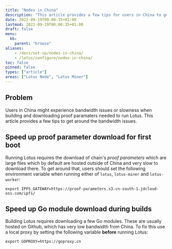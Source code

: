 ```yaml
---
title: "Nodes in China"
description: "This article provides a few tips for users in China to get around some of the bandwidth issues or slowness they can suffer when building and running Lotus."
date: 2022-09-19T00:00:35+01:00
lastmod: 2022-09-19T00:00:35+01:00
draft: false
menu:
  kb:
    parent: "browse"
aliases:
    - /docs/set-up/nodes-in-china/
    - /lotus/configure/nodes-in-china/
toc: false
pinned: false
types: ["article"]
areas: ["Lotus Node", "Lotus Miner"]
---
```


## Problem

Users in China might experience bandwidth issues or slowness when building and downloading proof paramaters needed to run Lotus. This article provides a few tips to get around the bandwidth issues.

## Speed up proof parameter download for first boot

Running Lotus requires the download of chain's _proof parameters_ which are large files which by default are hosted outside of China and very slow to download there. To get around that, users should set the following environment variable when running either of `lotus`, `lotus-miner` and `lotus-worker`:

```shell
export IPFS_GATEWAY=https://proof-parameters.s3.cn-south-1.jdcloud-oss.com/ipfs/
```

## Speed up Go module download during builds

Building Lotus requires downloading a few Go modules. These are usually hosted on Github, which has very low bandwidth from China. To fix this use a local proxy by setting the following variable **before** running Lotus:

```shell
export GOPROXY=https://goproxy.cn
```